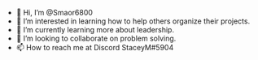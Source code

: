 - 👋 Hi, I’m @Smaor6800
- 👀 I’m interested in learning how to help others organize their projects.
- 🌱 I’m currently learning more about leadership.
- 💞️ I’m looking to collaborate on problem solving.
- 📫 How to reach me at Discord StaceyM#5904

<!---
Smaor6800/Smaor6800 is a ✨ special ✨ repository because its `README.md` (this file) appears on your GitHub profile.
You can click the Preview link to take a look at your changes.
--->
